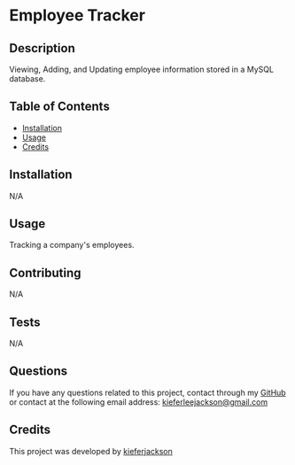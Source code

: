 # Employee Tracker

## Description
Viewing, Adding, and Updating employee information stored in a MySQL database.

## Table of Contents
- [Installation](#installation)
- [Usage](#usage)
- [Credits](#credits)

## Installation
N/A

## Usage
Tracking a company's employees.

## Contributing
N/A

## Tests
N/A

## Questions
If you have any questions related to this project, contact through my [GitHub](https://github.com/kieferjackson) or contact at the following email address: [kieferleejackson@gmail.com](kieferleejackson@gmail.com)

## Credits
This project was developed by [kieferjackson](https://github.com/kieferjackson)


